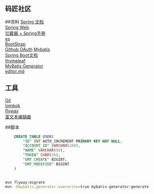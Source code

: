 ## 码匠社区

##资料
[Spring 文档](https://spring.io/guides)  
[Spring Web](https://spring.io/guides/gs/serving-web-content/)  
[拦截器 + Spring手册](https://docs.spring.io/spring-framework/docs/5.0.3.RELEASE/spring-framework-reference/web.html#mvc-config-interceptors)  
[es](https://elasticsearch.cn/explore)  
[BootStrap](https://v3.bootcss.com/)  
[Github OAuth](https://docs.github.com/cn/developers/apps/building-oauth-apps/creating-an-oauth-app)
[Mybatis](http://mybatis.org/spring-boot-starter/mybatis-spring-boot-autoconfigure/)  
[Spring Boot文档](https://docs.spring.io/spring-boot/docs/2.0.0.RC2/reference/htmlsingle/)  
[thymeleaf](https://www.thymeleaf.org/doc/tutorials/3.0/usingthymeleaf.html#setting-attribute-values)  
[MyBatis Generator](http://mybatis.org/generator/index.html)  
[editor.md](https://pandao.github.io/editor.md/examples/index.html)  



## 工具
[Git](https://git-scm.com/downloads)   
[lombok](https://projectlombok.org/setup/maven)  
[flyway](https://flywaydb.org/documentation/getstarted/firststeps/maven)  
[富文本编辑器](https://github.com/pandao/editor.md)  

##脚本
```sql
    CREATE TABLE USER(
        "ID" INT AUTO_INCREMENT PRIMARY KEY NOT NULL,
        "ACCOUNT_ID" VARCHAR(100),
        "NAME" VARCHAR(50),
        "TOKEN" CHAR(36),
        "GMT_CREATE" BIGINT,
        "GMT_MODIFIED" BIGINT
    )
    

```
```bash
mvn flyway:migrate
mvn -Dmybatis.generator.overwrite=true mybatis-generator:generate
```